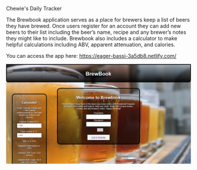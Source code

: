 Chewie's Daily Tracker

The Brewbook application serves as a place for brewers keep a list of beers they have brewed. Once users register for an account they can add new beers to their list including the beer’s name, recipe and any brewer’s notes they might like to include. Brewbook also includes a calculator to make helpful calculations including ABV, apparent attenuation, and calories.

You can access the app here: https://eager-bassi-3a5db8.netlify.com/

![Landing Page](/screenshots/landing_page.png?raw=true "Landing Page")
